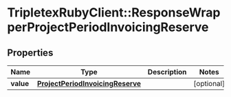 # TripletexRubyClient::ResponseWrapperProjectPeriodInvoicingReserve

## Properties
Name | Type | Description | Notes
------------ | ------------- | ------------- | -------------
**value** | [**ProjectPeriodInvoicingReserve**](ProjectPeriodInvoicingReserve.md) |  | [optional] 


